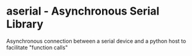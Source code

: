 # aserial - Asynchronous Serial Library
Asynchronous connection between a serial device and a python host to facilitate "function calls"
